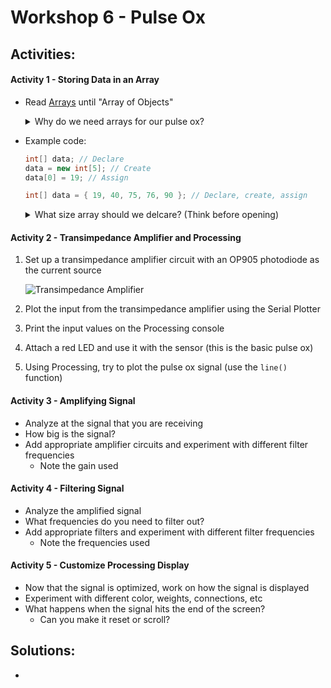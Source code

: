 # Workshop 6 - Pulse Ox

## Activities:

#### Activity 1 - Storing Data in an Array
* Read [Arrays](https://processing.org/tutorials/arrays/) until "Array of Objects"

  <details>
  <summary>Why do we need arrays for our pulse ox?</summary>
  <br>
  Each element in an array has an index value and a value corresponding to the index, essentially two variables
  <br>
  <br>
      <details>
      <summary>What do two varaibles let us do? (Think before opening)</summary>
      <br>
      - First, two variables (x & y) allow us to plot a curve on a 2D screen.
      <br>
      - Second, our pulse ox needs to track two variables: time(x) and blood oxygenation(y).
      <br>
      - Arrays allow us to efficiently measure and display the data.
      <br>
      </details>
  </details>

* Example code:
  ```c++
  int[] data; // Declare
  data = new int[5]; // Create
  data[0] = 19; // Assign
  
  int[] data = { 19, 40, 75, 76, 90 }; // Declare, create, assign
  ```

  <details>
  <summary>What size array should we delcare? (Think before opening)</summary>
  <br>
  In order to fill the screen size, the array size should be the width of the screen [width]
  <br>
  </details>

#### Activity 2 - Transimpedance Amplifier and Processing
1. Set up a transimpedance amplifier circuit with an OP905 photodiode as the current source

    ![Transimpedance Amplifier](https://bmesbuildteamucla.github.io/workshops/workshop-5--advanced-circuitry/transimpedance-amplifier-circuit-diagram.png)

2. Plot the input from the transimpedance amplifier using the Serial Plotter
3. Print the input values on the Processing console
4. Attach a red LED and use it with the sensor (this is the basic pulse ox)
5. Using Processing, try to plot the pulse ox signal (use the `line()` function)


#### Activity 3 - Amplifying Signal
* Analyze at the signal that you are receiving
* How big is the signal?
* Add appropriate amplifier circuits and experiment with different filter frequencies
  - Note the gain used

#### Activity 4 - Filtering Signal
* Analyze the amplified signal
* What frequencies do you need to filter out?
* Add appropriate filters and experiment with different filter frequencies
  - Note the frequencies used

#### Activity 5 - Customize Processing Display
* Now that the signal is optimized, work on how the signal is displayed
* Experiment with different color, weights, connections, etc
* What happens when the signal hits the end of the screen?
  - Can you make it reset or scroll?


## Solutions:
* 
